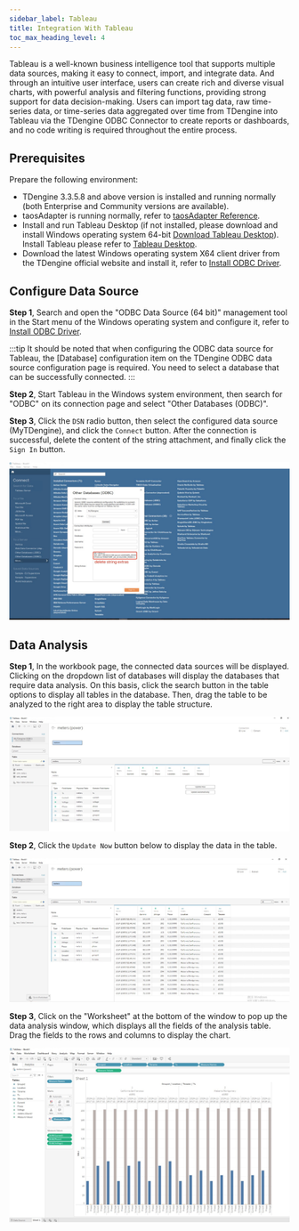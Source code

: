 ```yaml
---
sidebar_label: Tableau
title: Integration With Tableau
toc_max_heading_level: 4
---
```


Tableau is a well-known business intelligence tool that supports multiple data sources, making it easy to connect, import, and integrate data. And through an intuitive user interface, users can create rich and diverse visual charts, with powerful analysis and filtering functions, providing strong support for data decision-making. Users can import tag data, raw time-series data, or time-series data aggregated over time from TDengine into Tableau via the TDengine ODBC Connector to create reports or dashboards, and no code writing is required throughout the entire process.

## Prerequisites

Prepare the following environment:

- TDengine 3.3.5.8 and above version is installed and running normally (both Enterprise and Community versions are available).
- taosAdapter is running normally, refer to [taosAdapter Reference](../../../tdengine-reference/components/taosadapter/).
- Install and run Tableau Desktop (if not installed, please download and install Windows operating system 64-bit [Download Tableau Desktop](https://www.tableau.com/products/desktop/download)). Install Tableau please refer to [Tableau Desktop](https://www.tableau.com).
- Download the latest Windows operating system X64 client driver from the TDengine official website and install it, refer to [Install ODBC Driver](../../../tdengine-reference/client-libraries/odbc/#Installation).

## Configure Data Source

**Step 1**, Search and open the "ODBC Data Source (64 bit)" management tool in the Start menu of the Windows operating system and configure it, refer to [Install ODBC Driver](../../../tdengine-reference/client-libraries/odbc/#Installation).

:::tip
It should be noted that when configuring the ODBC data source for Tableau, the [Database] configuration item on the TDengine ODBC data source configuration page is required. You need to select a database that can be successfully connected.
:::

**Step 2**, Start Tableau in the Windows system environment, then search for "ODBC" on its connection page and select "Other Databases (ODBC)".

**Step 3**, Click the `DSN` radio button, then select the configured data source (MyTDengine), and click the `Connect` button. After the connection is successful, delete the content of the string attachment, and finally click the `Sign In` button.  

![tableau-odbc](./tableau/tableau-odbc.webp)

## Data Analysis

**Step 1**, In the workbook page, the connected data sources will be displayed. Clicking on the dropdown list of databases will display the databases that require data analysis. On this basis, click the search button in the table options to display all tables in the database. Then, drag the table to be analyzed to the right area to display the table structure.

![tableau-workbook](./tableau/tableau-table.webp)

**Step 2**, Click the `Update Now` button below to display the data in the table.

![tableau-workbook](./tableau/tableau-data.webp)

**Step 3**, Click on the "Worksheet" at the bottom of the window to pop up the data analysis window, which displays all the fields of the analysis table. Drag the fields to the rows and columns to display the chart.

![tableau-workbook](./tableau/tableau-analysis.webp)

